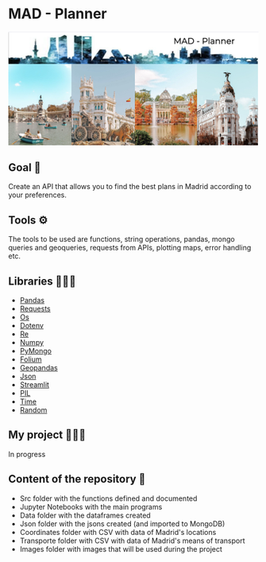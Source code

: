 # MAD - Planner

<img src="images/madrid.png">

## Goal 🏁
Create an API that allows you to find the best plans in Madrid according to your preferences.

## Tools ⚙️
The tools to be used are functions, string operations, pandas, mongo queries and geoqueries, requests from APIs, plotting maps, error handling etc. 

## Libraries 👩🏼‍🏫
- [Pandas](https://pandas.pydata.org/docs/)
- [Requests](https://docs.python-requests.org/en/master/)
- [Os](https://docs.python.org/3/library/os.html)
- [Dotenv](https://pypi.org/project/python-dotenv/)
- [Re](https://docs.python.org/3/library/re.html)
- [Numpy](https://numpy.org/doc/)
- [PyMongo](https://pymongo.readthedocs.io/en/stable/)
- [Folium](https://python-visualization.github.io/folium/)
- [Geopandas](https://geopandas.org/)
- [Json](https://docs.python.org/3/library/json.html)
- [Streamlit](https://docs.streamlit.io/en/stable/)
- [PIL](https://pillow.readthedocs.io/en/stable/)
- [Time](https://docs.python.org/3/library/time.html)
- [Random](https://docs.python.org/3/library/random.html)


## My project 👩🏼‍💻
In progress

## Content of the repository 👀

- Src folder with the functions defined and documented
- Jupyter Notebooks with the main programs
- Data folder with the dataframes created
- Json folder with the jsons created (and imported to MongoDB)
- Coordinates folder with CSV with data of Madrid's locations
- Transporte folder with CSV with data of Madrid's means of transport
- Images folder with images that will be used during the project


